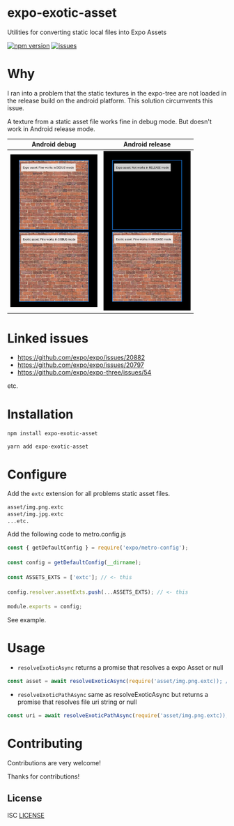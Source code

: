 # expo-exotic-asset

Utilities for converting static local files into Expo Assets

[![npm version](https://img.shields.io/npm/v/expo-exotic-asset.svg?style=flat)](https://www.npmjs.com/package/nikitadudin/expo-exotic-asset)
[![issues](https://img.shields.io/github/issues/nikitadudin/expo-exotic-asset.svg?style=flat)](https://github.com/nikitadudin/expo-exotic-asset/issues)

# Why

I ran into a problem that the static textures in the expo-tree are not loaded in the release build on the android platform. This solution circumvents this issue.

A texture from a static asset file works fine in debug mode. But doesn't work in Android release mode.

|Android debug | Android release |
| ------ | ------ |
| <img src="https://raw.githubusercontent.com/NikitaDudin/expo-exotic-asset/main/example/assets/debug.jpg" width='200'> |  <img src="https://raw.githubusercontent.com/NikitaDudin/expo-exotic-asset/main/example/assets/release.jpg" width='200'> |

# Linked issues

- https://github.com/expo/expo/issues/20882
- https://github.com/expo/expo/issues/20797
- https://github.com/expo/expo-three/issues/54

etc.

# Installation

```
npm install expo-exotic-asset
```

```
yarn add expo-exotic-asset
```

# Configure

Add the `extc` extension for all problems static asset files.

```
asset/img.png.extc
asset/img.jpg.extc
...etc.
```

Add the following code to metro.config.js

```js
const { getDefaultConfig } = require('expo/metro-config');

const config = getDefaultConfig(__dirname);

const ASSETS_EXTS = ['extc']; // <- this

config.resolver.assetExts.push(...ASSETS_EXTS); // <- this

module.exports = config;
```

See example.

# Usage

* `resolveExoticAsync` returns a promise that resolves a expo Asset or null

```ts
const asset = await resolveExoticAsync(require('asset/img.png.extc)); // Asset or null
```

* `resolveExoticPathAsync` same as resolveExoticAsync but returns a promise that resolves file uri string or null

```ts
const uri = await resolveExoticPathAsync(require('asset/img.png.extc)); // string or null
```

# Contributing

Contributions are very welcome!

Thanks for contributions!

## License

ISC [LICENSE](LICENSE)
